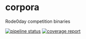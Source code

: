 # corpora


Rode0day competition binaries

[![pipeline status](https://gitlab.com/Rode0day/corpora/badges/master/pipeline.svg)](https://gitlab.com/Rode0day/corpora/commits/master)
[![coverage report](https://gitlab.com/Rode0day/corpora/badges/master/coverage.svg)](https://gitlab.com/Rode0day/corpora/commits/master)

